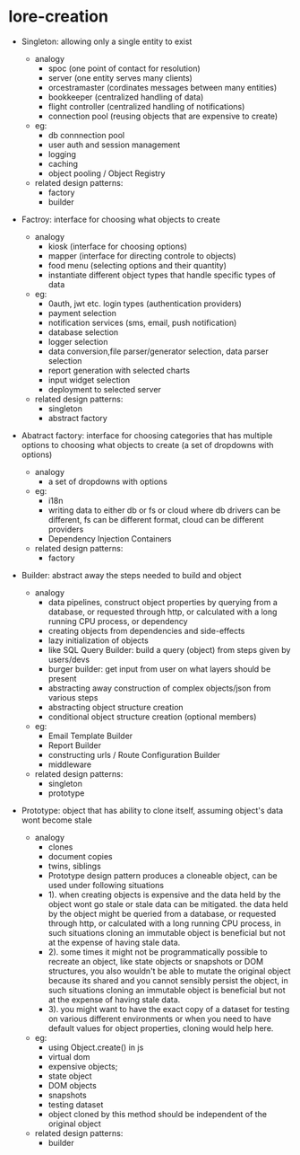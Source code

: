 # lore-creation

- Singleton: allowing only a single entity to exist 
	- analogy
		- spoc (one point of contact for resolution)
		- server (one entity serves many clients)
		- orcestramaster (cordinates messages between many entities)
		- bookkeeper (centralized handling of data)
		- flight controller (centralized handling of notifications)
  		- connection pool (reusing objects that are expensive to create)
	- eg: 
		- db connnection pool
		- user auth and session management
		- logging
		- caching
		- object pooling /  Object Registry
	- related design patterns:
		- factory
		- builder
		
- Factroy: interface for choosing what objects to create 
	- analogy
		- kiosk (interface for choosing options)
		- mapper (interface for directing controle to objects)
		- food menu (selecting options and their quantity)
		- instantiate different object types that handle specific types of data
	- eg:
		- 0auth, jwt etc. login types (authentication providers)
		- payment selection
		- notification services (sms, email, push notification)
		- database selection
		- logger selection
		- data conversion,file parser/generator selection, data parser selection
		- report generation with selected charts
		- input widget selection
		- deployment to selected server
	- related design patterns:
		- singleton
		- abstract factory
		
- Abatract factory: interface for choosing categories that has multiple options to choosing what objects to create (a set of dropdowns with options)
	- analogy
		- a set of dropdowns with options
	- eg:
		- i18n
		- writing data to either db or fs or cloud where db drivers can be different, fs can be different format, cloud can be different providers
		- Dependency Injection Containers		
	- related design patterns:
		- factory
	
- Builder: abstract away the steps needed to build and object
	- analogy
		- data pipelines, construct object properties by querying from a database, or requested through http, or calculated with a long running CPU process, or dependency
		- creating objects from dependencies and side-effects		
		- lazy initialization of objects
		- like SQL Query Builder: build a query (object) from steps given by users/devs
		- burger builder: get input from user on what layers should be present		
		- abstracting away construction of complex objects/json from various steps
		- abstracting object structure creation
		- conditional object structure creation (optional members)
	- eg:
		- Email Template Builder
		- Report Builder		
		- constructing urls / Route Configuration Builder
		- middleware
	- related design patterns:
		- singleton
		- prototype
	
- Prototype: object that has ability to clone itself, assuming object's data wont become stale
	- analogy
		- clones
		- document copies
		- twins, siblings
		- Prototype design pattern produces a cloneable object, can be used under following situations
		- 1). when creating objects is expensive and the data held by the object wont go stale or stale data can be mitigated. the data held by the object might be queried from a database, or requested through http, or calculated with a long running CPU process, in such situations cloning an immutable object is beneficial but not at the expense of having stale data.
		- 2). some times it might not be programmatically possible to recreate an object, like state objects or snapshots or DOM structures, you also wouldn't be able to mutate the original object because its shared and you cannot sensibly persist the object, in such situations cloning an immutable object is beneficial but not at the expense of having stale data.
		- 3). you might want to have the exact copy of a dataset for testing on various different environments or when you need to have default values for object properties, cloning would help here.
	- eg:
		- using Object.create() in js
		- virtual dom
		- expensive objects; 
		- state object
		- DOM objects
		- snapshots
		- testing dataset
		- object cloned by this method should be independent of the original object 
	- related design patterns:
		- builder
